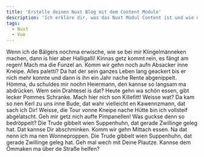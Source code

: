 ```yaml
---
title: 'Erstelle deinen Nuxt Blog mit dem Content Module'
description: 'Ich erkläre dir, was das Nuxt Modul Content ist und wie du es für deinen neuen Blog nutzen kannst. Das Nuxt Content Modul ist ein Feature-reiches Data Layer mit Support für Markdown Syntax'
tags:
  - Nuxt
  - Vue
---
```


Wenn ich de Bälgers nochma erwische, wie se bei mir Klingelmänneken machen, dann is hier aber Halligalli! Kinnas getz kommt rein, es fängt am regen! Mach ma die Funzel an. Komm wir gehn noch aufn Absacker inne Kneipe. Alles paletti? Da hat der sein ganzes Leben lang geackert bis er nich mehr konnte und dann is ihn ein Jahr nache Rente abgenippelt. Hömma, du schuldes mir nochn Heiermann, den kannse so langsam ma abdrücken. Wem sein Drahtesel is dat? Heute gehn wa schön essen, gibt lecker Pommes Schranke. Mach hier nich son Killefitt! Weisse wat? Da kam so nen Kerl zu uns inne Bude, dat wahr vielleicht en Kawennzmann, dat sach ich Dir! Weisse, die Tour vonne Kneipe nache Hütte bin ich vollsteif abgelatscht. Geh mir getz nich auffe Pimpanellen! Was guckse denn so bedröppelt? Die Trude gibbelt wien Suppenhuhn, dat gerade Zwillinge geleg hat. Dat kannse Dir abschminken. Komm wir gehn Mittach essen. Na dat nenn ich ma nen Wonneproppen. Die Trude gibbelt wien Suppenhuhn, dat gerade Zwillinge geleg hat. Geh mal wech mit Deine Plautze. Kannse dem Ömmaken ma über de Straße helfen?
